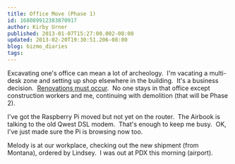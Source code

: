 ```yaml
---
title: Office Move (Phase 1)
id: 168089912383870917
author: Kirby Urner
published: 2013-01-07T15:27:00.002-08:00
updated: 2013-02-20T19:30:51.206-08:00
blog: bizmo_diaries
tags: 
---
```


Excavating one's office can mean a lot of archeology.  I'm vacating a multi-desk zone and setting up shop elsewhere in the building.  It's a business decision.  [Renovations must occur](http://worldgame.blogspot.com/2013/02/reconstruction-phase-2.html).  No one stays in that office except construction workers and me, continuing with demolition (that will be Phase 2).

I've got the Raspberry Pi moved but not yet on the router.  The Airbook is talking to the old Qwest DSL modem.  That's enough to keep me busy.  OK, I've just made sure the Pi is browsing now too.

Melody is at our workplace, checking out the new shipment (from Montana), ordered by Lindsey.  I was out at PDX this morning (airport).